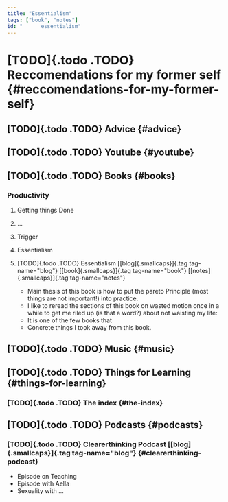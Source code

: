 ```yaml
---
title: "Essentialism"
tags: ["book", "notes"]
id: "      essentialism"
---
```


[TODO]{.todo .TODO} Reccomendations for my former self {#reccomendations-for-my-former-self}
======================================================

[TODO]{.todo .TODO} Advice {#advice}
--------------------------

[TODO]{.todo .TODO} Youtube {#youtube}
---------------------------

[TODO]{.todo .TODO} Books {#books}
-------------------------

### Productivity

1.  Getting things Done

2.  ...

3.  Trigger

4.  Essentialism

5.  [TODO]{.todo .TODO} Essentialism [[blog]{.smallcaps}]{.tag
    tag-name="blog"} [[book]{.smallcaps}]{.tag
    tag-name="book"} [[notes]{.smallcaps}]{.tag tag-name="notes"}

    -   Main thesis of this book is how to put the pareto Principle
        (most things are not important!) into practice.
    -   I like to reread the sections of this book on wasted motion once
        in a while to get me riled up (is that a word?) about not
        waisting my life:
    -   It is one of the few books that
    -   Concrete things I took away from this book.

[TODO]{.todo .TODO} Music {#music}
-------------------------

[TODO]{.todo .TODO} Things for Learning {#things-for-learning}
---------------------------------------

### [TODO]{.todo .TODO} The index {#the-index}

[TODO]{.todo .TODO} Podcasts {#podcasts}
----------------------------

### [TODO]{.todo .TODO} Clearerthinking Podcast [[blog]{.smallcaps}]{.tag tag-name="blog"} {#clearerthinking-podcast}

-   Episode on Teaching
-   Episode with Aella
-   Sexuality with ...
